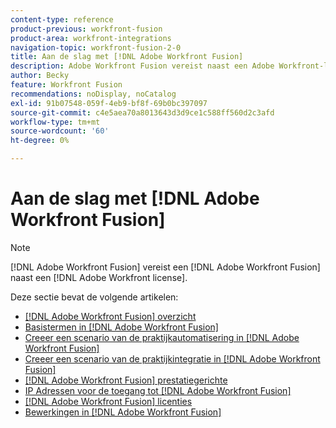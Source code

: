 ```yaml
---
content-type: reference
product-previous: workfront-fusion
product-area: workfront-integrations
navigation-topic: workfront-fusion-2-0
title: Aan de slag met [!DNL Adobe Workfront Fusion]
description: Adobe Workfront Fusion vereist naast een Adobe Workfront-licentie een Adobe Workfront Fusion-licentie.
author: Becky
feature: Workfront Fusion
recommendations: noDisplay, noCatalog
exl-id: 91b07548-059f-4eb9-bf8f-69b0bc397097
source-git-commit: c4e5aea70a8013643d3d9ce1c588ff560d2c3afd
workflow-type: tm+mt
source-wordcount: '60'
ht-degree: 0%

---
```


# Aan de slag met [!DNL Adobe Workfront Fusion]

>[!NOTE]
>
>[!DNL Adobe Workfront Fusion] vereist een [!DNL Adobe Workfront Fusion] naast een [!DNL Adobe Workfront license].

Deze sectie bevat de volgende artikelen:

* [[!DNL Adobe Workfront Fusion] overzicht](../../workfront-fusion/get-started/workfront-fusion-overview.md)
* [Basistermen in [!DNL Adobe Workfront Fusion]](../../workfront-fusion/get-started/basic-terms.md)
* [Creeer een scenario van de praktijkautomatisering in [!DNL Adobe Workfront Fusion]](../../workfront-fusion/get-started/create-a-practice-automation-scenario.md)
* [Creeer een scenario van de praktijkintegratie in [!DNL Adobe Workfront Fusion]](../../workfront-fusion/get-started/create-a-practice-scenario.md)
* [[!DNL Adobe Workfront Fusion] prestatiegerichte](../../workfront-fusion/get-started/fusion-performance-guardrails.md)
* [IP Adressen voor de toegang tot [!DNL Adobe Workfront Fusion]](../../workfront-fusion/get-started/ip-addresses-for-fusion.md)
* [[!DNL Adobe Workfront Fusion] licenties](../../workfront-fusion/get-started/license-automation-vs-integration.md)
* [Bewerkingen in [!DNL Adobe Workfront Fusion]](../../workfront-fusion/get-started/operations-in-workfront-fusion.md)

